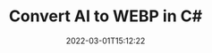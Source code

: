 ---
############################# Static ############################
layout: "auto-gen-conversion"
date: 2022-03-01T15:12:22
draft: false
otherformats: bmp dcm emf emz gif ico jp2 jpeg jpg png pps ppsx ppt pptx psb psd svg svgz tga tif tiff webp wmf wmz
breadcrumb: AI to WEBP in C#

############################# Head ############################
head_title: "AI to WEBP Converter in C#"
head_description: "Convert AI to WEBP in .NET using a few lines of code. Use the GroupDocs Document Conversion API to convert over 160 file formats."

############################# Header ############################
title: "Convert AI to WEBP in C#"
description: "AI to WEBP conversion with a few lines of .NET code"
bg_image: "https://cms.admin.containerize.com/templates/aspose/App_Themes/V3/images/bg/header1.png"
bg_overlay: false
button:
    enable: true

############################# SubMenu ############################
submenu:
    enable: true

    left:
        img_alt: "GroupDocs.Conversion for .NET"
        image: "https://cms.admin.containerize.com/templates/groupdocs/images/product-logos/90x90-noborder/groupdocs-conversion-net.png"
        product: "GroupDocs.Conversion"
        platform: ".NET"

    

############################# About ############################
about:
    enable: true
    title: "About GroupDocs.Conversion для .NET API"
    content: |
        [GroupDocs.Conversion for .NET](https://products.groupdocs.com/conversion/net/) can be used to convert Microsoft Word, Excel, PowerPoint, PDF, Visio and other formats. GroupDocs.Conversion is a standalone API that is suitable for back-end and internal systems where high performance is required. It does not depend on any software such as Microsoft or Open Office.
    

overview:
    enable: true
    content: |
        Convert your AI files to WEBP in .NET easily. You can use just a couple of C# code lines in any platform of your choice like - Windows, Linux, macOS.
        You can try AI to WEBP conversion for free and evaluate conversion results quality.
        Along with simple file conversion scenarios you can try more advanced options for loading source AI file and for saving output WEBP result. 
        
        For example, for the source AI file you may use the following load options:

        * auto-detect file format;
        * specify password for protected files (if file format supports it);
        * replace missing fonts to preserve document appearance.
        
        There are also advanced convert options for the WEBP file:

        * convert specific document page or page range;
        * add a watermark to the converted WEBP file.

        Once conversion is completed you can save your WEBP file to the local file path or any third-party storage like FTP, Amazon S3, Google Drive, Dropbox etc.
        Please note - to convert AI to WEBP there is no need for any additional software installed - like MS Office, Open Office, Adobe Acrobat Reader etc. 


############################# Steps ############################
steps:
    enable: true
    title_left: "Steps to convert AI to WEBP in C#"
    content_left: |
        [GroupDocs.Conversion](https://products.groupdocs.com/conversion/net/) makes it easy for developers to convert a AI file to WEBP with a few lines of code.

        * Create an instance of the Converter class and provide the file AI with the full path
        * Create and set ConvertOptions for WEBP type.
        * Call the Converter.Convert method and pass the full path and format (WEBP) as a parameter
        
    title_right: "System Requirements"
    content_right: |
        Basic conversion with GroupDocs.Conversion for .NET can be done in just a few simple steps. Our APIs are supported on all major platforms and operating systems. Before executing the code below, make sure you have the following prerequisites installed on your system.

        * Operating systems: Microsoft Windows, Linux, MacOS
        * Development environments: Microsoft Visual Studio, Xamarin, MonoDevelop
        * Frameworks: .NET Framework, .NET Standard, .NET Core, Mono
        * Get the latest GroupDocs.Conversion for .NET from [Nuget](https://www.nuget.org/packages/groupdocs.conversion)
        
    code: |
        ```cs
        // Load AI file
        var converter = new GroupDocs.Conversion.Converter("template.ai");
        // Set conversion parameters for WEBP format
        var convertOptions = converter.GetPossibleConversions()["webp"].ConvertOptions;
        // Convert to WEBP format
        converter.Convert("output.webp", convertOptions);        
        ```
        
demos:
    enable: true
    title: "AI to WEBP Live Demo"
    content: |
       Convert AI to WEBP now by visiting the [GroupDocs.Conversion App](https://products.groupdocs.app/conversion/family) website. Online demo has the following advantages
          

more_formats:
    enable: true
    title: "Other supported transformations AI"
    content: "You can also convert AI to many other file formats. Please see the list below."
       
       
back_to_top:
    enable: true
---